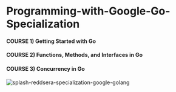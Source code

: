 # Programming-with-Google-Go-Specialization

#### COURSE 1) Getting Started with Go

#### COURSE 2) Functions, Methods, and Interfaces in Go

#### COURSE 3) Concurrency in Go

![splash-reddsera-specialization-google-golang](https://user-images.githubusercontent.com/69214737/226206156-fce8b097-6aa8-4d35-bd9f-2b40ecfeba78.png)
